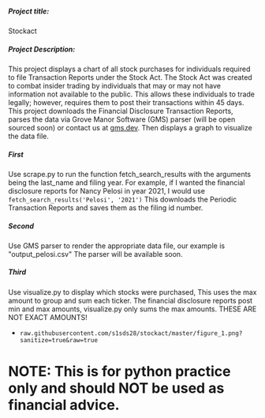 ##### Project title:
Stockact

##### Project Description:
This project displays a chart of all stock purchases for individuals required to file Transaction Reports under the Stock Act. The Stock Act was created to combat insider trading by individuals that may or may not have information not available to the public. This allows these individuals to trade legally; however, requires them to post their transactions within 45 days. This project downloads the Financial Disclosure Transaction Reports, parses the data via Grove Manor Software (GMS) parser (will be open sourced soon) or contact us at [gms.dev](https://gms.dev). Then displays a graph to visualize the data file.  


##### First
Use scrape.py to run the function fetch_search_results with the arguments being the last_name and filing year. For example, if I wanted the financial disclosure reports for Nancy Pelosi in year 2021, I would use         
`fetch_search_results('Pelosi', '2021')`
This downloads the Periodic Transaction Reports and saves them as the filing id number.

##### Second
Use GMS parser to render the appropriate data file, our example is "output_pelosi.csv" The parser will be available soon.

##### Third
Use visualize.py to display which stocks were purchased, This uses the max amount to group and sum each ticker. The financial disclosure reports post min and max amounts, visualize.py only sums the max amounts. THESE ARE NOT EXACT AMOUNTS!

- `raw.githubusercontent.com/s1sds28/stockact/master/figure_1.png?sanitize=true&raw=true`

# NOTE: This is for python practice only and should NOT be used as financial advice.
